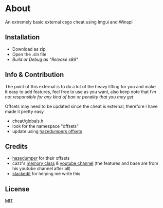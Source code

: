 # About

An extremely basic external csgo cheat using Imgui and Winapi

## Installation

- Download as zip
- Open the .sln file
- *Build or Debug as "Release x86"*


## Info & Contribution

The point of this external is to do a lot of the heavy lifting for you and make it easy to add features, feel free to use as you want, also keep note that *I'm not responsible for any kind of ban or penality that you may get*

Offsets may need to be updated since the cheat is external, therefore I have made it pretty easy

- cheat/globals.h
- look for the namespace "offsets"
- update using [hazedumpers offsets](https://github.com/frk1/hazedumper/blob/master/csgo.hpp)

## Credits
- [hazedumper](https://github.com/frk1/hazedumper) for their offsets
- cazz's [memory class](https://github.com/cazzwastaken/pro-bhop/blob/master/cheat/memory.h) & [youtube channel](https://www.youtube.com/@cazz) (the features and base are from his youtube channel after all)
- [stackedit](https://stackedit.io/) for helping me write this

## License

[MIT](https://opensource.org/license/mit/)
